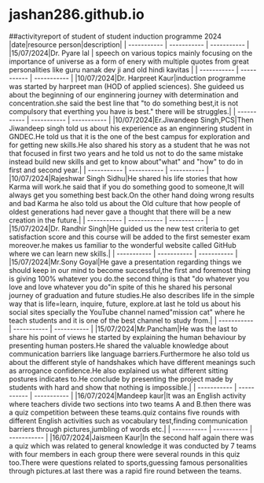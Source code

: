 # jashan286.github.io
##activityreport of student of student induction programme 2024
|date|resource person|description|
| ----------- | ----------- | ----------- |
|15/07/2024|Dr. Pyare lal | speech on various topics mainly focusing on the importance of universe as a form of enery with multiple quotes from great personalities like guru nanak dev ji and old hindi kavitas |
| ----------- | ----------- | ----------- |
|10/07/2024|Dr. Harpreet Kaur|induction programme was started by harpreet man (HOD of applied sciences). She guideed us about the beginning of our enginnering journey with determination and concentration.she said the best line that "to do something best,it is not compulsory that everthing you have is best." there will be struggles.|
| ----------- | ----------- | ----------- |
|10/07/2024|Er.Jiwandeep Singh,PCS|Then Jiwandeep singh told us about his experience as an enginnering student in GNDEC.He told us that it is the one of the best campus for exploration and for getting new skills.He also shared his story as a student that he was not that focused in first two years and he told us not to do the same mistake instead build new skills and get to know about"what" and "how" to do in first and second year.|
| ----------- | ----------- | ----------- |
|10/07/2024|Rajeshwar Singh Sidhu|He shared his life stories that how Karma will work.he said that if you do something good to someone,It will always get you something best back.On the other hand doing wrong results and bad Karma he also told us about the Old culture that how people of oldest generations had never gave a thought that there will be a new creation in the future.|
| ----------- | ----------- | ----------- |
|15/07/2024|Dr. Randhir Singh|He guided us the new test criteria to get satisfaction score and this course will be added to the first semester exam moreover.he makes us familiar to the wonderful website called GitHub where we can learn new skills.|
| ----------- | ----------- | ----------- |
|15/07/2024|Mr.Sony Goyal|He gave a presentation regarding things we should keep in our mind to become successful,the first and foremost thing is giving 100% whatever you do.the second thing is that "do whatever you love and love whatever you do"in spite of this he shared his personal journey of graduation and future studies.He also describes life in the simple way that is life=learn, inquire, future, explore.at last he told us about his social sites specially the YouTube channel named"mission cat" where he teach students and it is one of the best channel to study from.|
| ----------- | ----------- | ----------- |
|15/07/2024|Mr.Pancham|He was the last to share his point of views he started by explaining the human behaviour by presenting human posters.He shared the valuable knowledge about communication barriers like language barriers.Furthermore he also told us about the different style of handshakes which have different meanings such as arrogance confidence.He also explained us what different sitting postures indicates to.He conclude by presenting the project made by students with hard and show that nothing is impossible.|
| ----------- | ----------- | ----------- |
|16/07/2024|Mandeep kaur|It was an English activity where teachers divide two sections into two teams A and B.then there was a quiz competition between these teams.quiz contains five rounds with different English activities such as vocabulary test,finding communication barriers through pictures,jumbling of words etc.|
| ----------- | ----------- | ----------- |
|16/07/2024|Jaismeen Kaur|In the second half again there was a quiz which was related to general knowledge it was conducted by 7 teams with four members in each group there were several rounds in this quiz too.There were questions related to sports,guessing famous personalities through pictures.at last there was a rapid fire round between the teams.
